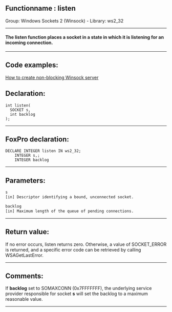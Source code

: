 <link rel="stylesheet" type="text/css" href="../../css/win32api.css">  
<link rel="stylesheet" href="https://cdnjs.cloudflare.com/ajax/libs/font-awesome/4.7.0/css/font-awesome.min.css">

## Functionname : listen
Group: Windows Sockets 2 (Winsock) - Library: ws2_32    
***  


#### The listen function places a socket in a state in which it is listening for an incoming connection.
***  


## Code examples:
[How to create non-blocking Winsock server](../../samples/sample_412.md)  

## Declaration:
```foxpro  
int listen(
  SOCKET s,
  int backlog
);  
```  
***  


## FoxPro declaration:
```foxpro  
DECLARE INTEGER listen IN ws2_32;
	INTEGER s,;
	INTEGER backlog  
```  
***  


## Parameters:
```txt  
s
[in] Descriptor identifying a bound, unconnected socket.

backlog
[in] Maximum length of the queue of pending connections.  
```  
***  


## Return value:
If no error occurs, listen returns zero. Otherwise, a value of SOCKET_ERROR is returned, and a specific error code can be retrieved by calling WSAGetLastError.  
***  


## Comments:
If <Strong>backlog</Strong> set to SOMAXCONN (0x7FFFFFFF), the underlying service provider responsible for socket <Strong>s</Strong> will set the backlog to a maximum reasonable value.  
  
***  

